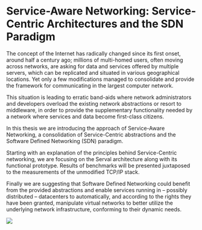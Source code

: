 Service-Aware Networking: Service-Centric Architectures and the SDN Paradigm
=========

The concept of the Internet has radically changed since its first onset, around half a century ago; millions of multi-homed users, often moving across networks, are asking for data and services offered by multiple servers, which can be replicated and situated in various geographical locations.
Yet only a few modifications managed to consolidate and provide the framework for communicating in the largest computer network.

This situation is leading to erratic band-aids where network administrators and developers overload the existing network abstractions or resort to middleware, in order to provide the supplementary functionality needed by a network where services and data become first-class citizens.

In this thesis we are introducing the approach of Service-Aware Networking, a consolidation of Service-Centric abstractions and the Software Defined Networking (SDN) paradigm.

Starting with an explanation of the principles behind Service-Centric networking, we are focusing on the Serval architecture along with its functional prototype.
Results of benchmarks will be presented juxtaposed to the measurements of the unmodified TCP/IP stack.

Finally we are suggesting that Software Defined Networking could benefit from the provided abstractions and enable services running in – possibly distributed – datacenters to automatically, and according to the rights they have been granted, manipulate virtual networks to better utilize the underlying network infrastructure, conforming to their dynamic needs.

[![](https://ga-beacon.appspot.com/UA-47132599-3/ServalDHT/start?pixel)](https://github.com/igrigorik/ga-beacon)

